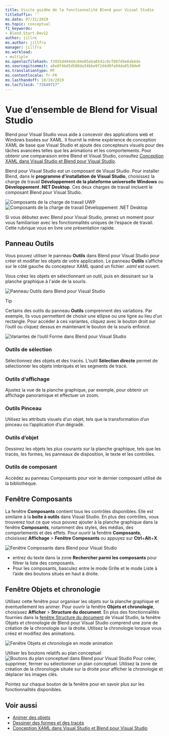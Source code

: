 ```yaml
---
title: Visite guidée de la fonctionnalité Blend pour Visual Studio
titleSuffix: ''
ms.date: 07/31/2019
ms.topic: conceptual
f1_keywords:
- Blend.Start.Dev12
author: jillre
ms.author: jillfra
manager: jillfra
ms.workload:
- multiple
ms.openlocfilehash: f3955d494d4c04e85eba0541c0cf09749e8ab4de
ms.sourcegitcommit: a8e8f4bd5d508da34bbe9f2d4d9fa94da0539de0
ms.translationtype: MT
ms.contentlocale: fr-FR
ms.lasthandoff: 10/19/2019
ms.locfileid: "72649717"
---
```

# <a name="blend-for-visual-studio-overview"></a>Vue d’ensemble de Blend for Visual Studio

Blend pour Visual Studio vous aide à concevoir des applications web et Windows basées sur XAML. Il fournit la même expérience de conception XAML de base que Visual Studio et ajoute des concepteurs visuels pour des tâches avancées telles que les animations et les comportements. Pour obtenir une comparaison entre Blend et Visual Studio, consultez [Conception XAML dans Visual Studio et Blend pour Visual Studio](../xaml-tools/designing-xaml-in-visual-studio.md).

Blend pour Visual Studio est un composant de Visual Studio. Pour installer Blend, dans le **programme d’installation de Visual Studio**, choisissez la charge de travail **Développement de la plateforme universelle Windows** ou **Développement .NET Desktop**. Ces deux charges de travail incluent le composant Blend pour Visual Studio.

![Composants de la charge de travail UWP](media/installer-uwp.png)&nbsp;&nbsp;&nbsp;&nbsp;![Composants de la charge de travail Développement .NET Desktop](media/installer-dotnet-desktop.png)

Si vous débutez avec Blend pour Visual Studio, prenez un moment pour vous familiariser avec les fonctionnalités uniques de l’espace de travail. Cette rubrique vous en livre une présentation rapide.

## <a name="tools-panel"></a>Panneau Outils

Vous pouvez utiliser le panneau **Outils** dans Blend pour Visual Studio pour créer et modifier les objets de votre application. Le panneau **Outils** s’affiche sur le côté gauche du concepteur XAML quand un fichier *.xaml* est ouvert.

Vous créez les objets en sélectionnant un outil, puis en dessinant sur la planche graphique à l'aide de la souris.

![Panneau Outils dans Blend pour Visual Studio](media/blend-tools-panel.png)

> [!TIP]
> Certains des outils du panneau **Outils** comprennent des variations. Par exemple, ils vous permettent de choisir une ellipse ou une ligne au lieu d’un rectangle. Pour accéder à ces variantes, cliquez avec le bouton droit sur l’outil ou cliquez dessus en maintenant le bouton de la souris enfoncé.
>
> ![Variantes de l’outil Forme dans Blend pour Visual Studio](media/blend-rectangle-tool-variations.png)

### <a name="selection-tools"></a>Outils de sélection

Sélectionnez des objets et des tracés. L’outil **Sélection directe** permet de sélectionner les objets imbriqués et les segments de tracé.

### <a name="view-tools"></a>Outils d’affichage

Ajustez la vue de la planche graphique, par exemple, pour obtenir un affichage panoramique et effectuer un zoom.

### <a name="brush-tools"></a>Outils Pinceau

Utilisez les attributs visuels d’un objet, tels que la transformation d’un pinceau ou l’application d’un dégradé.

### <a name="object-tools"></a>Outils d’objet

Dessinez les objets les plus courants sur la planche graphique, tels que les tracés, les formes, les panneaux de disposition, le texte et les contrôles.

### <a name="asset-tools"></a>Outils de composant

Accédez au panneau Composants pour voir le dernier composant utilisé de la bibliothèque.

## <a name="assets-window"></a>Fenêtre Composants

La fenêtre **Composants** contient tous les contrôles disponibles. Elle est similaire à la **boîte à outils** dans Visual Studio. En plus des contrôles, vous trouverez tout ce que vous pouvez ajouter à la planche graphique dans la fenêtre **Composants**, notamment des styles, des médias, des comportements et des effets. Pour ouvrir la fenêtre **Composants**, choisissez **Affichage** > **Fenêtre Composants** ou appuyez sur **Ctrl**+**Alt**+**X**.

![Fenêtre Composants dans Blend pour Visual Studio](media/blend-assets-window.png)

- entrez du texte dans la zone **Rechercher parmi les composants** pour filtrer la liste des composants.
- Pour les composants, basculez entre le mode Grille et le mode Liste à l’aide des boutons situés en haut à droite.

## <a name="objects-and-timeline-window"></a>Fenêtre Objets et chronologie

Utilisez cette fenêtre pour organiser les objets sur la planche graphique et éventuellement les animer. Pour ouvrir la fenêtre **Objets et chronologie**, choisissez **Afficher** > **Structure du document**. En plus des fonctionnalités fournies dans la [fenêtre Structure du document](creating-a-ui-by-using-xaml-designer-in-visual-studio.md#document-outline-window) de Visual Studio, la fenêtre Objets et chronologie de Blend pour Visual Studio comprend une zone de création de la chronologie sur la droite. Utilisez la chronologie lorsque vous créez et modifiez des animations.

![Fenêtre Objets et chronologie en mode animation](media/storyboard-timeline.png)

Utiliser les boutons relatifs au plan conceptuel ![Boutons du plan conceptuel dans Blend pour Visual Studio](media/storyboard-buttons.png) Pour créer, supprimer, fermer ou sélectionner un plan conceptuel. Utilisez la zone de création de la chronologie située sur la droite pour afficher la chronologie et déplacer les images clés.

Pointez sur chaque bouton de la fenêtre pour en savoir plus sur les fonctionnalités disponibles.

## <a name="see-also"></a>Voir aussi

- [Animer des objets](../xaml-tools/animate-objects-in-xaml-designer.md)
- [Dessiner des formes et des tracés](../xaml-tools/draw-shapes-and-paths.md)
- [Conception XAML dans Visual Studio et Blend pour Visual Studio](../xaml-tools/designing-xaml-in-visual-studio.md)
